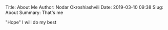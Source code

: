 ﻿Title: About Me
Author: Nodar Okroshiashvili
Date: 2019-03-10 09:38
Slug: About
Summary: That's me

"Hope" I will do my best
